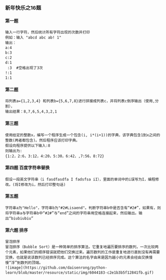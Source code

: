### 新年快乐之16题



#### 第一题
    输入一行字符，然后统计所有字符出现的次数并打印
    例如：输入 "abcd abc ab! 1"
    输出：
    a:4
    b:3
    c:2
    d:1
     :3  #空格出现了3次
    !:1
    1:1

#### 第二题
    将列表a={1,2,3,4} 和列表b={5,6,7,8}进行拼接成列表c，并将列表c倒序输出（使用,分割），
    输出结果：8,7,6,5,4,3,2,1

#### 第三题
    使用给定的整数x，编写一个程序生成一个包含(i, i*(i+1))的字典，该字典包含1到x之间的整数(两者都包含)。然后程序应该打印字典。
    假设向程序提供以下输入:8
    则输出为:
    {1:2，2:6，3:12，4:20，5:30，6:42，,7:56，8:72}

#### 第四题 百度字符串替换
    假设一段英文字符串（i fasdfasdfa I fadsfsa iI），里面的单词中的i误写为I，编程修改。(将I修改为i，然后打印整句话)

#### 第五题
    字符串a为"Hello"，字符串b为"#2#Lisaend"。判断字符串b中是否含有“#2#”，如果有，则将字符串a与字符串b中“#2#”与“end”之间的字符串用空格连接起来，然后输出。输出“biubiubiu”

#### 第六题 排序
    冒泡排序 
    冒泡排序（Bubble Sort）是一种简单的排序算法。它重复地遍历要排序的数列，一次比较两个元素，如果他们的顺序错误就把他们交换过来。遍历数列的工作是重复地进行直到没有再需要交换，也就是说该数列已经排序完成。这个算法的名字由来是因为越小的元素会经由交换慢慢“浮”到数列的顶端。
    ![image](https://github.com/daisenrong/python-learn/blob/master/resource/static/img/6044183-c2e1b3b5f12841fb.gif)

